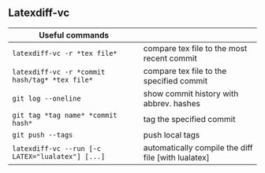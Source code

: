 ## Latexdiff-vc

| Useful commands                                  |                                                     |
|--------------------------------------------------|-----------------------------------------------------|
| `latexdiff-vc -r *tex file*`                     | compare tex file to the most recent commit          |
| `latexdiff-vc -r *commit hash/tag* *tex file*`   | compare tex file to the specified commit            |
| `git log --oneline`                              | show commit history with abbrev. hashes             |
| `git tag *tag name* *commit hash*`               | tag the specified commit                            |
| `git push --tags`                                | push local tags                                     |
| `latexdiff-vc --run [-c LATEX="lualatex"] [...]` | automatically compile the diff file [with lualatex] |
